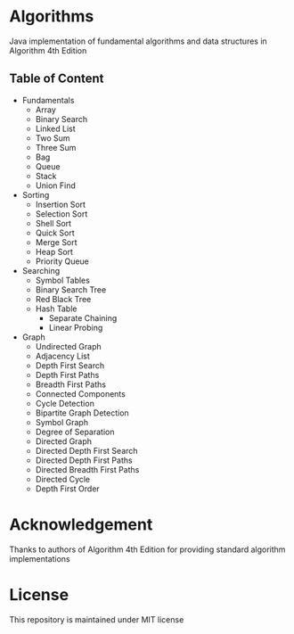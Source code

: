 # Algorithms
Java implementation of fundamental algorithms and data structures in Algorithm 4th Edition

## Table of Content
- Fundamentals
	- Array
	- Binary Search
	- Linked List
	- Two Sum
	- Three Sum
	- Bag
	- Queue
	- Stack
	- Union Find
- Sorting
	- Insertion Sort
	- Selection Sort
	- Shell Sort
	- Quick Sort
	- Merge Sort
	- Heap Sort
	- Priority Queue
- Searching
	- Symbol Tables
	- Binary Search Tree
	- Red Black Tree
	- Hash Table
		- Separate Chaining
		- Linear Probing
- Graph
    - Undirected Graph
    - Adjacency List
    - Depth First Search
    - Depth First Paths
    - Breadth First Paths
    - Connected Components
    - Cycle Detection
    - Bipartite Graph Detection
    - Symbol Graph
    - Degree of Separation
    - Directed Graph
    - Directed Depth First Search
    - Directed Depth First Paths
    - Directed Breadth First Paths
    - Directed Cycle
    - Depth First Order

# Acknowledgement
Thanks to authors of Algorithm 4th Edition for providing standard algorithm implementations
	
# License

This repository is maintained under MIT license